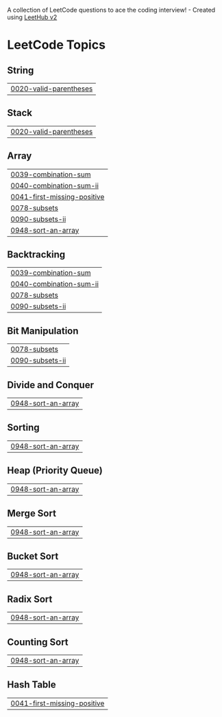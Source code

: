 A collection of LeetCode questions to ace the coding interview! - Created using [LeetHub v2](https://github.com/arunbhardwaj/LeetHub-2.0)
<!---LeetCode Topics Start-->
# LeetCode Topics
## String
|  |
| ------- |
| [0020-valid-parentheses](https://github.com/Lakshman2504/Leetcode/tree/master/0020-valid-parentheses) |
## Stack
|  |
| ------- |
| [0020-valid-parentheses](https://github.com/Lakshman2504/Leetcode/tree/master/0020-valid-parentheses) |
## Array
|  |
| ------- |
| [0039-combination-sum](https://github.com/Lakshman2504/Leetcode/tree/master/0039-combination-sum) |
| [0040-combination-sum-ii](https://github.com/Lakshman2504/Leetcode/tree/master/0040-combination-sum-ii) |
| [0041-first-missing-positive](https://github.com/Lakshman2504/Leetcode/tree/master/0041-first-missing-positive) |
| [0078-subsets](https://github.com/Lakshman2504/Leetcode/tree/master/0078-subsets) |
| [0090-subsets-ii](https://github.com/Lakshman2504/Leetcode/tree/master/0090-subsets-ii) |
| [0948-sort-an-array](https://github.com/Lakshman2504/Leetcode/tree/master/0948-sort-an-array) |
## Backtracking
|  |
| ------- |
| [0039-combination-sum](https://github.com/Lakshman2504/Leetcode/tree/master/0039-combination-sum) |
| [0040-combination-sum-ii](https://github.com/Lakshman2504/Leetcode/tree/master/0040-combination-sum-ii) |
| [0078-subsets](https://github.com/Lakshman2504/Leetcode/tree/master/0078-subsets) |
| [0090-subsets-ii](https://github.com/Lakshman2504/Leetcode/tree/master/0090-subsets-ii) |
## Bit Manipulation
|  |
| ------- |
| [0078-subsets](https://github.com/Lakshman2504/Leetcode/tree/master/0078-subsets) |
| [0090-subsets-ii](https://github.com/Lakshman2504/Leetcode/tree/master/0090-subsets-ii) |
## Divide and Conquer
|  |
| ------- |
| [0948-sort-an-array](https://github.com/Lakshman2504/Leetcode/tree/master/0948-sort-an-array) |
## Sorting
|  |
| ------- |
| [0948-sort-an-array](https://github.com/Lakshman2504/Leetcode/tree/master/0948-sort-an-array) |
## Heap (Priority Queue)
|  |
| ------- |
| [0948-sort-an-array](https://github.com/Lakshman2504/Leetcode/tree/master/0948-sort-an-array) |
## Merge Sort
|  |
| ------- |
| [0948-sort-an-array](https://github.com/Lakshman2504/Leetcode/tree/master/0948-sort-an-array) |
## Bucket Sort
|  |
| ------- |
| [0948-sort-an-array](https://github.com/Lakshman2504/Leetcode/tree/master/0948-sort-an-array) |
## Radix Sort
|  |
| ------- |
| [0948-sort-an-array](https://github.com/Lakshman2504/Leetcode/tree/master/0948-sort-an-array) |
## Counting Sort
|  |
| ------- |
| [0948-sort-an-array](https://github.com/Lakshman2504/Leetcode/tree/master/0948-sort-an-array) |
## Hash Table
|  |
| ------- |
| [0041-first-missing-positive](https://github.com/Lakshman2504/Leetcode/tree/master/0041-first-missing-positive) |
<!---LeetCode Topics End-->